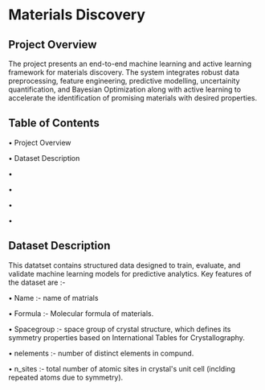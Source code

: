 # Materials Discovery


## Project Overview

The project presents an end-to-end machine learning and active learning framework for materials discovery. The system integrates robust data preprocessing, feature engineering, predictive modelling, uncertainity quantification, and Bayesian Optimization along with active learning to accelerate the identification of promising materials with desired properties.


## Table of Contents

• Project Overview

• Dataset Description

• 

•

•

•


## Dataset Description

This datatset contains structured data designed to train, evaluate, and validate machine learning models for predictive analytics. Key features of the dataset are :-

• Name :- name of matrials

• Formula :- Molecular formula of materials.

• Spacegroup :- space group of crystal structure, which defines its symmetry properties based on International Tables for Crystallography.

• nelements :- number of distinct elements in compund.

• n_sites :- total  number of atomic sites in crystal's unit cell (inclding repeated atoms due to symmetry).
